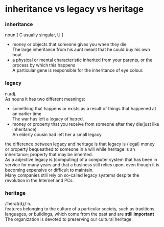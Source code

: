 # inheritance vs legacy vs heritage

### inheritance
noun [ C usually singular, U ]
- money or objects that someone gives you when they die\
The large inheritance from his aunt meant that he could buy his own boat.
- a physical or mental characteristic inherited from your parents, or the process by which this happens\
A particular gene is responsible for the inheritance of eye colour.
### legacy
n.adj.\
As nouns it has two different meanings:
- something that happens or exists as a result of things that happened at an earlier time\
    The war has left a legacy of hatred.
- money or property that you receive from someone after they die(just like inheritance)\
    An elderly cousin had left her a small legacy.

the difference between legacy and heritage is that legacy is (legal) money or property bequeathed to someone in a will while heritage is an inheritance; property that may be inherited.\
As a adjective legacy is (computing) of a computer system that has been in service for many years and that a business still relies upon, even though it is becoming expensive or difficult to maintain.\
Many companies still rely on so-called legacy systems despite the revolution in the Internet and PCs.
### heritage
/ˈherətɪdʒ/
n.\
features belonging to the culture of a particular society, such as traditions, languages, or buildings, which come from the past and are **still important**\
The organization is devoted to preserving our cultural heritage.
